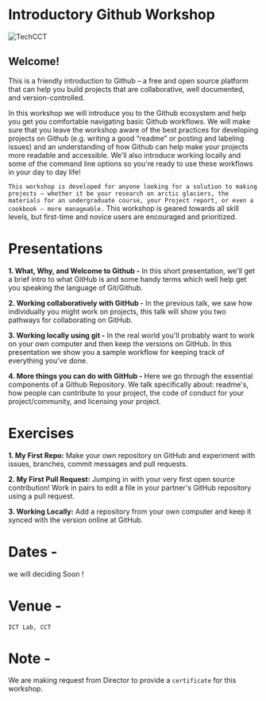 # Introductory Github Workshop

![TechCCT](https://raw.githubusercontent.com/TechCCT/TechCCT.github.io/master/images/github-logo.jpg)


## Welcome!
This is a friendly introduction to Github – a free and open source platform that can help you build projects that are collaborative, well documented, and version-controlled.

In this workshop we will introduce you to the Github ecosystem and help you get you comfortable navigating basic Github workflows. We will make sure that you leave the workshop aware of the best practices for developing projects on Github (e.g. writing a good “readme” or posting and labeling issues) and an understanding of how Github can help make your projects more readable and accessible. We'll also introduce working locally and some of the command line options so you're ready to use these workflows in your day to day life!

`This workshop is developed for anyone looking for a solution to making projects – whether it be your research on arctic glaciers, the materials for an undergraduate course, your Project report, or even a cookbook – more manageable.` This workshop is geared towards all skill levels, but first-time and novice users are encouraged and prioritized.

# Presentations

**1. What, Why, and Welcome to Github -** In this short presentation, we'll get a brief intro to what GitHub is and some handy terms which well help get you speaking the language of Git/Github.

**2. Working collaboratively with GitHub -** In the previous talk, we saw how individually you might work on projects, this talk will show you two pathways for collaborating on GitHub.

**3. Working locally using git -** In the real world you'll probably want to work on your own computer and then keep the versions on GitHub. In this presentation we show you a sample workflow for keeping track of everything you've done.

**4. More things you can do with GitHub -** Here we go through the essential components of a Github Repository. We talk specifically about: readme's, how people can contribute to your project, the code of conduct for your project/community, and licensing your project.


# Exercises
**1. My First Repo:** Make your own repository on GitHub and experiment with issues, branches, commit messages and pull requests.

**2. My First Pull Request:** Jumping in with your very first open source contribution! Work in pairs to edit a file in your partner's GitHub repository using a pull request.

**3. Working Locally:** Add a repository from your own computer and keep it synced with the version online at GitHub.

# Dates -
we will deciding Soon !
# Venue - 
`ICT Lab, CCT`

# Note - 
We are making request from Director to provide a `certificate` for this workshop.
